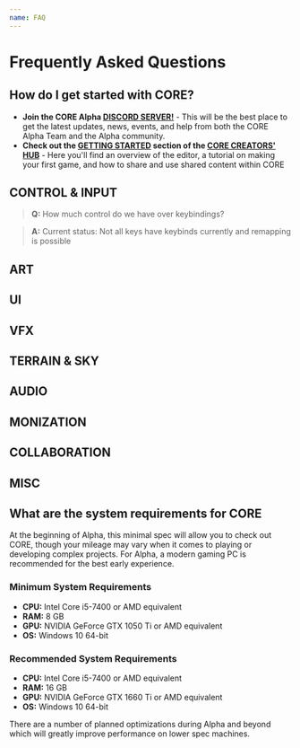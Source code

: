 ```yaml
---
name: FAQ
---
```


# Frequently Asked Questions




## How do I get started with CORE?

* **Join the CORE Alpha [DISCORD SERVER!](https://discord.gg/85k8A7V)** - This will be the best place to get the latest updates, news, events, and help from both the CORE Alpha Team and the Alpha community.
* **Check out the [GETTING STARTED](https://docs.coregames.com/getting_started/editor_intro/) section of the [CORE CREATORS' HUB](https://docs.coregames.com/)** - Here you'll find an overview of the editor, a tutorial on making your first game, and how to share and use shared content within CORE

## CONTROL & INPUT

> **Q:** How much control do we have over keybindings? 

> **A:** Current status:  Not all keys have keybinds currently and remapping is possible

## ART
## UI
## VFX
## TERRAIN & SKY
## AUDIO
## MONIZATION
## COLLABORATION
## MISC


## What are the system requirements for CORE

At the beginning of Alpha, this minimal spec will allow you to check out CORE, though your mileage may vary when it comes to playing or developing complex projects. For Alpha, a modern gaming PC is recommended for the best early experience.

### **Minimum System Requirements**

* **CPU:** Intel Core i5-7400 or AMD equivalent
* **RAM:** 8 GB
* **GPU:** NVIDIA GeForce GTX 1050 Ti or AMD equivalent
* **OS:** Windows 10 64-bit

### **Recommended System Requirements**

* **CPU:** Intel Core i5-7400 or AMD equivalent
* **RAM:** 16 GB
* **GPU:** NVIDIA GeForce GTX 1660 Ti or AMD equivalent
* **OS:** Windows 10 64-bit

There are a number of planned optimizations during Alpha and beyond which will greatly improve performance on lower spec machines.
